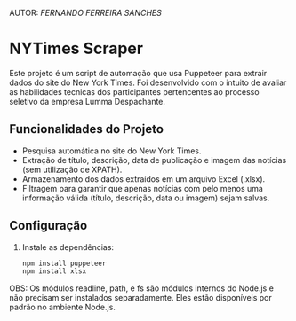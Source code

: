 AUTOR: *FERNANDO FERREIRA SANCHES*

# NYTimes Scraper

Este projeto é um script de automação que usa Puppeteer para extrair dados do site do New York Times. Foi desenvolvido com o intuito de avaliar as habilidades tecnicas dos participantes pertencentes ao processo seletivo da empresa Lumma Despachante.

## Funcionalidades do Projeto

- Pesquisa automática no site do New York Times.
- Extração de título, descrição, data de publicação e imagem das notícias (sem utilização de XPATH).
- Armazenamento dos dados extraídos em um arquivo Excel (.xlsx).
- Filtragem para garantir que apenas notícias com pelo menos uma informação válida (título, descrição, data ou imagem) sejam salvas.

## Configuração

1. Instale as dependências:
   ```bash
   npm install puppeteer
   npm install xlsx
   
OBS: Os módulos readline, path, e fs são módulos internos do Node.js e não precisam ser instalados separadamente. Eles estão disponíveis por padrão no ambiente Node.js.
